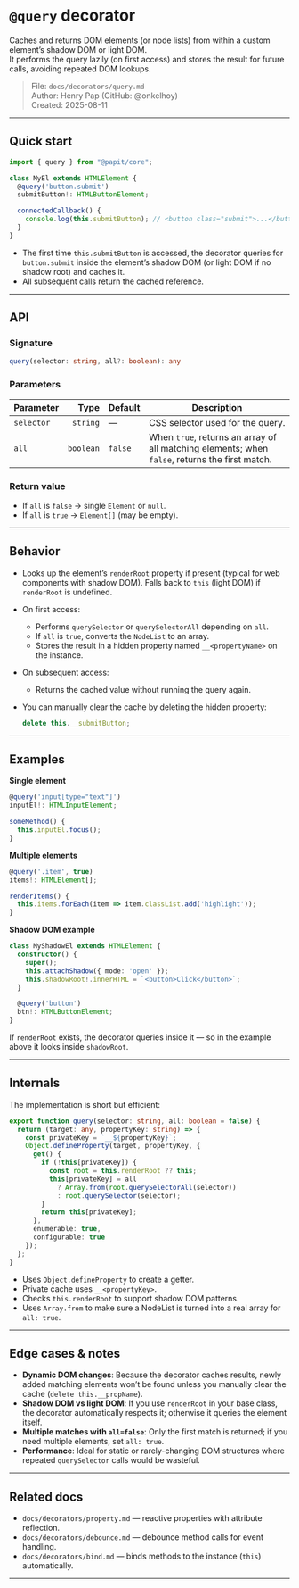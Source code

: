# `@query` decorator

Caches and returns DOM elements (or node lists) from within a custom element’s shadow DOM or light DOM.  
It performs the query lazily (on first access) and stores the result for future calls, avoiding repeated DOM lookups.

> File: `docs/decorators/query.md`  
> Author: Henry Pap (GitHub: @onkelhoy)  
> Created: 2025-08-11

---

## Quick start

```ts
import { query } from "@papit/core";

class MyEl extends HTMLElement {
  @query('button.submit')
  submitButton!: HTMLButtonElement;

  connectedCallback() {
    console.log(this.submitButton); // <button class="submit">...</button>
  }
}
````

* The first time `this.submitButton` is accessed, the decorator queries for `button.submit` inside the element’s shadow DOM (or light DOM if no shadow root) and caches it.
* All subsequent calls return the cached reference.

---

## API

### Signature

```ts
query(selector: string, all?: boolean): any
```

### Parameters

| Parameter  |      Type | Default | Description                                                                                    |
| ---------- | --------: | ------- | ---------------------------------------------------------------------------------------------- |
| `selector` |  `string` | —       | CSS selector used for the query.                                                               |
| `all`      | `boolean` | `false` | When `true`, returns an array of all matching elements; when `false`, returns the first match. |

### Return value

* If `all` is `false` → single `Element` or `null`.
* If `all` is `true` → `Element[]` (may be empty).

---

## Behavior

* Looks up the element’s `renderRoot` property if present (typical for web components with shadow DOM).
  Falls back to `this` (light DOM) if `renderRoot` is undefined.
* On first access:

  * Performs `querySelector` or `querySelectorAll` depending on `all`.
  * If `all` is `true`, converts the `NodeList` to an array.
  * Stores the result in a hidden property named `__<propertyName>` on the instance.
* On subsequent access:

  * Returns the cached value without running the query again.
* You can manually clear the cache by deleting the hidden property:

  ```ts
  delete this.__submitButton;
  ```

---

## Examples

**Single element**

```ts
@query('input[type="text"]')
inputEl!: HTMLInputElement;

someMethod() {
  this.inputEl.focus();
}
```

**Multiple elements**

```ts
@query('.item', true)
items!: HTMLElement[];

renderItems() {
  this.items.forEach(item => item.classList.add('highlight'));
}
```

**Shadow DOM example**

```ts
class MyShadowEl extends HTMLElement {
  constructor() {
    super();
    this.attachShadow({ mode: 'open' });
    this.shadowRoot!.innerHTML = `<button>Click</button>`;
  }

  @query('button')
  btn!: HTMLButtonElement;
}
```

If `renderRoot` exists, the decorator queries inside it — so in the example above it looks inside `shadowRoot`.

---

## Internals

The implementation is short but efficient:

```ts
export function query(selector: string, all: boolean = false) {
  return (target: any, propertyKey: string) => {
    const privateKey = `__${propertyKey}`;
    Object.defineProperty(target, propertyKey, {
      get() {
        if (!this[privateKey]) {
          const root = this.renderRoot ?? this;
          this[privateKey] = all
            ? Array.from(root.querySelectorAll(selector))
            : root.querySelector(selector);
        }
        return this[privateKey];
      },
      enumerable: true,
      configurable: true
    });
  };
}
```

* Uses `Object.defineProperty` to create a getter.
* Private cache uses `__<propertyKey>`.
* Checks `this.renderRoot` to support shadow DOM patterns.
* Uses `Array.from` to make sure a NodeList is turned into a real array for `all: true`.

---

## Edge cases & notes

* **Dynamic DOM changes**: Because the decorator caches results, newly added matching elements won’t be found unless you manually clear the cache (`delete this.__propName`).
* **Shadow DOM vs light DOM**: If you use `renderRoot` in your base class, the decorator automatically respects it; otherwise it queries the element itself.
* **Multiple matches with `all=false`**: Only the first match is returned; if you need multiple elements, set `all: true`.
* **Performance**: Ideal for static or rarely-changing DOM structures where repeated `querySelector` calls would be wasteful.

---

## Related docs

* `docs/decorators/property.md` — reactive properties with attribute reflection.
* `docs/decorators/debounce.md` — debounce method calls for event handling.
* `docs/decorators/bind.md` — binds methods to the instance (`this`) automatically.

---
